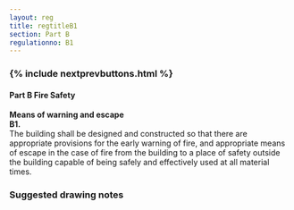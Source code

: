 ```yaml
---
layout: reg
title: regtitleB1
section: Part B
regulationno: B1
---
```


<div class="panel panel-primary">
  <div class="panel-heading">
    <h3 class="panel-title">
      {% include nextprevbuttons.html %}
        <h4>Part B Fire Safety</h4>
    </h3>
  </div>
  <div class="panel-body">
    <p>
        <strong>Means of warning and escape</strong><br>
        <strong>B1.</strong><br>
            The building shall be designed and constructed so that there are appropriate provisions for the early warning of fire, and appropriate means of escape in the case of fire from the building to a place of safety outside the building capable of being safely and effectively used at all material times.
    </p>
  </div>
</div>



### Suggested drawing notes